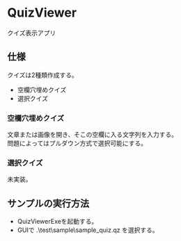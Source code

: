 # QuizViewer
クイズ表示アプリ

## 仕様
クイズは2種類作成する。
- 空欄穴埋めクイズ
- 選択クイズ

### 空欄穴埋めクイズ
文章または画像を開き、そこの空欄に入る文字列を入力する。  
問題によってはプルダウン方式で選択可能にする。

### 選択クイズ
未実装。

## サンプルの実行方法
- QuizViewerExeを起動する。
- GUIで .\test\sample\sample_quiz.qz を選択する。
